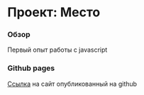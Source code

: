 # Проект: Место

### Обзор

Первый опыт работы с javascript

### Github pages

[Ссылка](https://aleksandrbedovyi.github.io/mesto/) на сайт опубликованный на github






